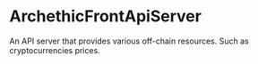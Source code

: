 # ArchethicFrontApiServer

An API server that provides various off-chain resources.
Such as cryptocurrencies prices.

